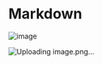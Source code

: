 # Markdown

![image](https://github.com/user-attachments/assets/0e56ba9a-ff3d-4d86-b224-c1457efde94a)

![Uploading image.png…]()

